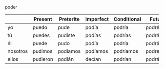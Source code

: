 
poder

| | Present | Preterite | Imperfect | Conditional | Future |
|-|-|-|-|-|-|
yo | puedo | pude | podía | podría | podré |
tú | puedes | pudiste | podías | podrías | podrás |
él | puede | pudo | podía | podría | podrá | 	
nosotros | pudimos | podíamos | podíamos | podríamos | podremos |
ellos | pudieron | podián | decían | podrían | podrán |
